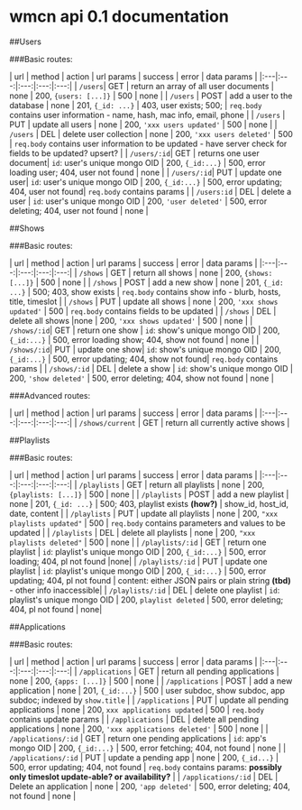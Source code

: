 # wmcn api 0.1 documentation

##Users

###Basic routes:

| url | method | action | url params | success | error | data params |
|:---|:---:|:---:|:---:|:---:|
| `/users`| GET  | return an array of all user documents | none | 200, `{users: [...]}` | 500 | none |
| `/users` | POST | add a user to the database | none | 201, `{_id: ...}` | 403, user exists; 500; | `req.body` contains user information - name, hash, mac info, email, phone |
| `/users` | PUT | update all users | none | 200, `'xxx users updated'` | 500 | none |
| `/users` | DEL | delete  user collection | none | 200, `'xxx users deleted'` | 500 | `req.body` contains user information to be updated - have server check for fields to be updated? upsert? |
| `/users/:id`| GET  | returns one user document|  `id`: user's unique mongo OID | 200, `{_id:...}` | 500, error loading user; 404, user not found | none |
| `/users/:id`| PUT  | update one user|  `id`: user's unique mongo OID | 200, `{_id:...}` | 500, error updating; 404, user not found| `req.body` contains params  |
| `/users:id` | DEL | delete a user | `id`: user's unique mongo OID | 200, `'user deleted'` | 500, error deleting; 404, user not found  | none |


 



##Shows

###Basic routes:

| url | method | action | url params | success | error | data params |
|:---|:---:|:---:|:---:|:---:|
| `/shows` | GET | return all shows | none | 200, `{shows: [...]}` | 500 | none |
| `/shows` | POST | add a new show | none | 201, `{_id: ...}` | 500; 403, show exists | `req.body` contains show info - blurb, hosts, title, timeslot |
| `/shows` | PUT | update all shows | none | 200, `'xxx shows updated'` | 500 | `req.body` contains fields to be updated |
| `/shows` | DEL | delete all shows |none | 200, `'xxx shows updated'` | 500 | none |
| `/shows/:id`| GET  | return one show |  `id`: show's unique mongo OID | 200, `{_id:...}` | 500, error loading show; 404, show not found | none |
| `/shows/:id`| PUT  | update one show|  `id`: show's unique mongo OID | 200, `{_id:...}` | 500, error updating; 404, show not found| `req.body` contains params  |
| `/shows/:id` | DEL | delete a show | `id`: show's unique mongo OID | 200, `'show deleted'` | 500, error deleting; 404, show not found  | none |


###Advanced routes:

| url | method | action | url params | success | error | data params |
|:---|:---:|:---:|:---:|:---:|
| `/shows/current` | GET | return all currently active shows | 



##Playlists

###Basic routes: 

| url | method | action | url params | success | error | data params |
|:---|:---:|:---:|:---:|:---:|
| `/playlists` | GET | return all playlists | none | 200, `{playlists: [...]}` | 500 | none |
| `/playlists` | POST | add a new playlist | none | 201, `{_id: ...}` | 500; 403, playlist exists **(how?)** | show_id, host_id, date, content |
| `/playlists` | PUT | update all playlists | none | 200, `"xxx playlists updated"` | 500 | `req.body` contains parameters and values to be updated | 
| `/playlists` | DEL | delete all playlists | none | 200, `"xxx playlists deleted"` | 500 | none |
| `/playlists/:id` | GET | return one playlist | `id`: playlist's unique mongo OID | 200, `{_id:...}` | 500, error loading; 404, pl not found |none|
| `/playlists/:id` | PUT | update one playlist | `id`: playlist's unique mongo OID | 200, `{_id:...}` | 500, error updating; 404, pl not found | content: either JSON pairs or plain string **(tbd)** - other info inaccessible|
| `/playlists/:id` | DEL | delete one playlist | `id`: playlist's unique mongo OID | 200, `playlist deleted` | 500, error deleting; 404, pl not found | none|


##Applications

###Basic routes:

| url | method | action | url params | success | error | data params |
|:---|:---:|:---:|:---:|:---:|
| `/applications` | GET | return all pending applications | none | 200, `{apps: [...]}` | 500 | none |
| `/applications` | POST | add a new application | none | 201, `{_id:...}` | 500 | user subdoc, show subdoc, app subdoc; indexed by `show.title` |
| `/applications` | PUT | update all pending applications | none | 200, `xxx applications updated` | 500 | `req.body` contains update params |
| `/applications` | DEL | delete all pending applications | none | 200, `'xxx applications deleted'` | 500 | none |
| `/applications/:id` | GET | return one pending applications | `id`: app's mongo OID | 200, `{_id:...}` | 500, error fetching; 404, not found | none |
| `/applications/:id` | PUT | update a pending app | none | 200, `{_id...}` | 500, error updating; 404, not found | `req.body` contains params: **possibly only timeslot update-able? or availability?** |
| `/applications/:id` | DEL | Delete an application | none | 200, `'app deleted'` | 500, error deleting; 404, not found | none |

